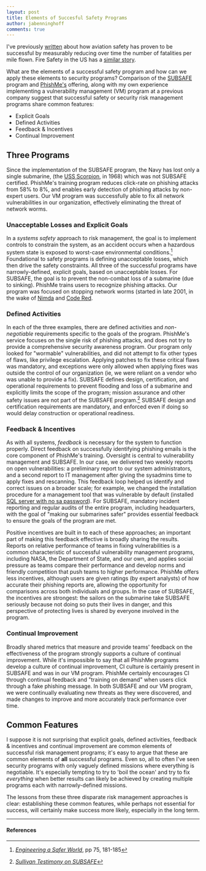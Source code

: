 ```yaml
---
layout: post
title: Elements of Succesful Safety Programs
author: jabenninghoff
comments: true
---
```


I've previously [written](https://transvasive.com/?p=21) about how aviation safety has proven to be successful by measurably reducing over time the number of fatalities per mile flown. Fire Safety in the US has a [similar story](https://freakonomics.com/podcast/freakonomics-radio-death-by-fire-probably-not/).

What are the elements of a successful safety program and how can we apply these elements to security programs? Comparison of the [SUBSAFE](https://en.wikipedia.org/wiki/SUBSAFE) program and [PhishMe's](https://cofense.com) offering, along with my own experience implementing a vulnerability management (VM) program at a previous company suggest that successful safety or security risk management programs share common features:

* Explicit Goals
* Defined Activities
* Feedback & Incentives
* Continual Improvement

## Three Programs

Since the implementation of the SUBSAFE program, the Navy has lost only a single submarine, (the [USS Scorpion](https://en.wikipedia.org/wiki/USS_Scorpion_(SSN-589)), in 1968) which was not SUBSAFE certified. PhishMe's training program reduces click-rate on phishing attacks from 58% to 8%, and enables early detection of phishing attacks by non-expert users. Our VM program was successfully able to fix all network vulnerabilities in our organization, effectively eliminating the threat of network worms.

### Unacceptable Losses and Explicit Goals

In a *systems safety* approach to risk management, the goal is to implement controls to constrain the system, as an accident occurs when a hazardous system state is exposed to worst-case environmental conditions.[^fn-accident] Foundational to safety programs is defining unacceptable losses, which then drive the safety constraints. All three of the successful programs have narrowly-defined, explicit goals, based on unacceptable losses. For SUBSAFE, the goal is to prevent the non-combat loss of a submarine (due to sinking). PhishMe trains users to recognize phishing attacks. Our program was focused on stopping network worms (started in late 2001, in the wake of [Nimda](https://en.wikipedia.org/wiki/Nimda) and [Code Red](https://en.wikipedia.org/wiki/Code_Red_(computer_worm)).

### Defined Activities

In each of the three examples, there are defined activities and *non-negotiable* requirements specific to the goals of the program. PhishMe's service focuses on the single risk of phishing attacks, and does not try to provide a comprehensive security awareness program. Our program only looked for "wormable" vulnerabilities, and did not attempt to fix other types of flaws, like privilege escalation. Applying patches to fix these critical flaws was mandatory, and exceptions were only allowed when applying fixes was outside the control of our organization (ie, we were reliant on a vendor who was unable to provide a fix). SUBSAFE defines design, certification, and operational requirements to prevent flooding and loss of a submarine and explicitly limits the scope of the program; mission assurance and other safety issues are not part of the SUBSAFE program.[^fn-SUBSAFE] SUBSAFE design and certification requirements are mandatory, and enforced even if doing so would delay construction or operational readiness.

### Feedback & Incentives

As with all systems, *feedback* is necessary for the system to function properly. Direct feedback on successfully identifying phishing emails is the core component of PhishMe's training. Oversight is central to vulnerability management and SUBSAFE. In our case, we delivered two weekly reports on open vulnerabilities: a preliminary report to our system administrators, and a second report to IT management after giving the sysadmins time to apply fixes and rescanning. This feedback loop helped us identify and correct issues on a broader scale; for example, we changed the installation procedure for a management tool that was vulnerable by default (installed [SQL server with no sa password](https://en.wikipedia.org/wiki/MSDE)). For SUBSAFE, mandatory incident reporting and regular audits of the entire program, including headquarters, with the goal of "making our submarines safer" provides essential feedback to ensure the goals of the program are met.

Positive incentives are built in to each of these approaches; an important part of making this feedback effective is broadly sharing the results. Reports on relative performance of teams in fixing vulnerabilities is a common characteristic of successful vulnerability management programs, including NASA, the Department of State, and our own, and applies social pressure as teams compare their performance and develop norms and friendly competition that push teams to higher performance. PhishMe offers less incentives, although users are given ratings (by expert analysts) of how accurate their phishing reports are, allowing the opportunity for comparisons across both individuals and groups. In the case of SUBSAFE, the incentives are strongest: the sailors on the submarine take SUBSAFE seriously because not doing so puts their lives in danger, and this perspective of protecting lives is shared by everyone involved in the program.

### Continual Improvement

Broadly shared metrics that measure and provide teams' feedback on the effectiveness of the program strongly supports a culture of continual improvement. While it's impossible to say that all PhishMe programs develop a culture of continual improvement, CI culture is certainly present in SUBSAFE and was in our VM program. PhishMe certainly encourages CI through continual feedback and "training on demand" when users click through a fake phishing message. In both SUBSAFE and our VM program, we were continually evaluating new threats as they were discovered, and made changes to improve and more accurately track performance over time.

## Common Features

I suppose it is not surprising that explicit goals, defined activities, feedback & incentives and continual improvement are common elements of successful risk management programs; it's easy to argue that these are common elements of **all** successful programs. Even so, all to often I've seen security programs with only vaguely defined missions where everything is negotiable. It's especially tempting to try to 'boil the ocean' and try to fix *everything* when better results can likely be achieved by creating multiple programs each with narrowly-defined missions.

The lessons from these three disparate risk management approaches is clear: establishing these common features, while perhaps not essential for success, will certainly make success more likely, especially in the long term.

---

#### References

[^fn-accident]: [<cite>Engineering a Safer World</cite>](https://mitpress.mit.edu/books/engineering-safer-world), pp 75, 181-185

[^fn-SUBSAFE]: [<cite>Sullivan Testimony on SUBSAFE</cite>](https://www.navy.mil/navydata/testimony/safety/sullivan031029.txt)
